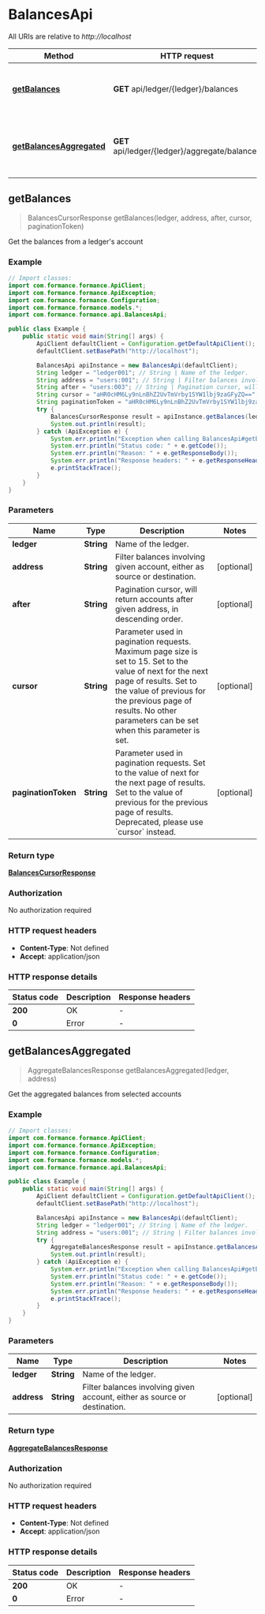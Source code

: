 # BalancesApi

All URIs are relative to *http://localhost*

| Method | HTTP request | Description |
|------------- | ------------- | -------------|
| [**getBalances**](BalancesApi.md#getBalances) | **GET** api/ledger/{ledger}/balances | Get the balances from a ledger&#39;s account |
| [**getBalancesAggregated**](BalancesApi.md#getBalancesAggregated) | **GET** api/ledger/{ledger}/aggregate/balances | Get the aggregated balances from selected accounts |



## getBalances

> BalancesCursorResponse getBalances(ledger, address, after, cursor, paginationToken)

Get the balances from a ledger&#39;s account

### Example

```java
// Import classes:
import com.formance.formance.ApiClient;
import com.formance.formance.ApiException;
import com.formance.formance.Configuration;
import com.formance.formance.models.*;
import com.formance.formance.api.BalancesApi;

public class Example {
    public static void main(String[] args) {
        ApiClient defaultClient = Configuration.getDefaultApiClient();
        defaultClient.setBasePath("http://localhost");

        BalancesApi apiInstance = new BalancesApi(defaultClient);
        String ledger = "ledger001"; // String | Name of the ledger.
        String address = "users:001"; // String | Filter balances involving given account, either as source or destination.
        String after = "users:003"; // String | Pagination cursor, will return accounts after given address, in descending order.
        String cursor = "aHR0cHM6Ly9nLnBhZ2UvTmVrby1SYW1lbj9zaGFyZQ=="; // String | Parameter used in pagination requests. Maximum page size is set to 15. Set to the value of next for the next page of results. Set to the value of previous for the previous page of results. No other parameters can be set when this parameter is set. 
        String paginationToken = "aHR0cHM6Ly9nLnBhZ2UvTmVrby1SYW1lbj9zaGFyZQ=="; // String | Parameter used in pagination requests. Set to the value of next for the next page of results. Set to the value of previous for the previous page of results. Deprecated, please use `cursor` instead.
        try {
            BalancesCursorResponse result = apiInstance.getBalances(ledger, address, after, cursor, paginationToken);
            System.out.println(result);
        } catch (ApiException e) {
            System.err.println("Exception when calling BalancesApi#getBalances");
            System.err.println("Status code: " + e.getCode());
            System.err.println("Reason: " + e.getResponseBody());
            System.err.println("Response headers: " + e.getResponseHeaders());
            e.printStackTrace();
        }
    }
}
```

### Parameters


| Name | Type | Description  | Notes |
|------------- | ------------- | ------------- | -------------|
| **ledger** | **String**| Name of the ledger. | |
| **address** | **String**| Filter balances involving given account, either as source or destination. | [optional] |
| **after** | **String**| Pagination cursor, will return accounts after given address, in descending order. | [optional] |
| **cursor** | **String**| Parameter used in pagination requests. Maximum page size is set to 15. Set to the value of next for the next page of results. Set to the value of previous for the previous page of results. No other parameters can be set when this parameter is set.  | [optional] |
| **paginationToken** | **String**| Parameter used in pagination requests. Set to the value of next for the next page of results. Set to the value of previous for the previous page of results. Deprecated, please use &#x60;cursor&#x60; instead. | [optional] |

### Return type

[**BalancesCursorResponse**](BalancesCursorResponse.md)

### Authorization

No authorization required

### HTTP request headers

- **Content-Type**: Not defined
- **Accept**: application/json


### HTTP response details
| Status code | Description | Response headers |
|-------------|-------------|------------------|
| **200** | OK |  -  |
| **0** | Error |  -  |


## getBalancesAggregated

> AggregateBalancesResponse getBalancesAggregated(ledger, address)

Get the aggregated balances from selected accounts

### Example

```java
// Import classes:
import com.formance.formance.ApiClient;
import com.formance.formance.ApiException;
import com.formance.formance.Configuration;
import com.formance.formance.models.*;
import com.formance.formance.api.BalancesApi;

public class Example {
    public static void main(String[] args) {
        ApiClient defaultClient = Configuration.getDefaultApiClient();
        defaultClient.setBasePath("http://localhost");

        BalancesApi apiInstance = new BalancesApi(defaultClient);
        String ledger = "ledger001"; // String | Name of the ledger.
        String address = "users:001"; // String | Filter balances involving given account, either as source or destination.
        try {
            AggregateBalancesResponse result = apiInstance.getBalancesAggregated(ledger, address);
            System.out.println(result);
        } catch (ApiException e) {
            System.err.println("Exception when calling BalancesApi#getBalancesAggregated");
            System.err.println("Status code: " + e.getCode());
            System.err.println("Reason: " + e.getResponseBody());
            System.err.println("Response headers: " + e.getResponseHeaders());
            e.printStackTrace();
        }
    }
}
```

### Parameters


| Name | Type | Description  | Notes |
|------------- | ------------- | ------------- | -------------|
| **ledger** | **String**| Name of the ledger. | |
| **address** | **String**| Filter balances involving given account, either as source or destination. | [optional] |

### Return type

[**AggregateBalancesResponse**](AggregateBalancesResponse.md)

### Authorization

No authorization required

### HTTP request headers

- **Content-Type**: Not defined
- **Accept**: application/json


### HTTP response details
| Status code | Description | Response headers |
|-------------|-------------|------------------|
| **200** | OK |  -  |
| **0** | Error |  -  |

